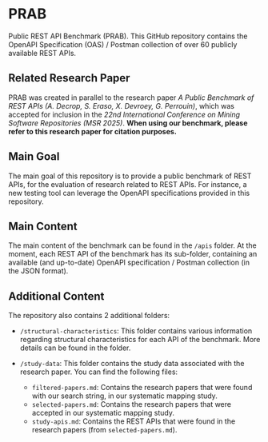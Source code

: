 # PRAB

Public REST API Benchmark (PRAB). This GitHub repository contains the OpenAPI Specification (OAS) / Postman collection of over 60 publicly available REST APIs.

## Related Research Paper

PRAB was created in parallel to the research paper *A Public Benchmark of REST APIs (A. Decrop, S. Eraso, X. Devroey, G. Perrouin)*, which was accepted for inclusion in the *22nd International Conference on Mining Software Repositories (MSR 2025)*. **When using our benchmark, please refer to this research paper for citation purposes.**

## Main Goal

The main goal of this repository is to provide a public benchmark of REST APIs, for the evaluation of research related to REST APIs. For instance, a new testing tool can leverage the OpenAPI specifications provided in this repository.

## Main Content

The main content of the benchmark can be found in the `/apis` folder. At the moment, each REST API of the benchmark has its sub-folder, containing an available (and up-to-date) OpenAPI specification / Postman collection (in the JSON format).

## Additional Content

The repository also contains 2 additional folders:

- `/structural-characteristics`: This folder contains various information regarding structural characteristics for each API of the benchmark. More details can be found in the folder.

- `/study-data`: This folder contains the study data associated with the research paper. You can find the following files:
    - `filtered-papers.md`: Contains the research papers that were found with our search string, in our systematic mapping study.
    - `selected-papers.md`: Contains the research papers that were accepted in our systematic mapping study.
    - `study-apis.md`: Contains the REST APIs that were found in the research papers (from `selected-papers.md`).
